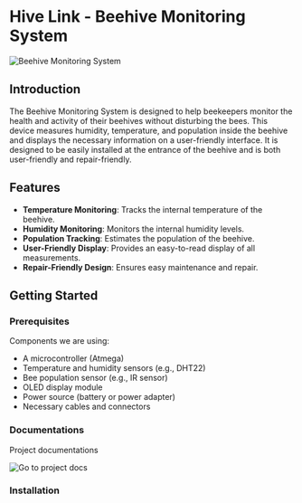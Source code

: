 # Hive Link - Beehive Monitoring System

![Beehive Monitoring System](path_to_image.jpg)

## Introduction

The Beehive Monitoring System is designed to help beekeepers monitor the health and activity of their beehives without disturbing the bees. This device measures humidity, temperature, and population inside the beehive and displays the necessary information on a user-friendly interface. It is designed to be easily installed at the entrance of the beehive and is both user-friendly and repair-friendly.

## Features

- **Temperature Monitoring**: Tracks the internal temperature of the beehive.
- **Humidity Monitoring**: Monitors the internal humidity levels.
- **Population Tracking**: Estimates the population of the beehive.
- **User-Friendly Display**: Provides an easy-to-read display of all measurements.
- **Repair-Friendly Design**: Ensures easy maintenance and repair.

## Getting Started

### Prerequisites

Components we are using:

- A microcontroller (Atmega)
- Temperature and humidity sensors (e.g., DHT22)
- Bee population sensor (e.g., IR sensor)
- OLED display module
- Power source (battery or power adapter)
- Necessary cables and connectors

### Documentations

Project documentations

![Go to project docs](https://drive.google.com/drive/folders/1U0-xzh0tzEyrxfGQ3k2xcmliMpTtDy3P?usp=drive_link)

### Installation
